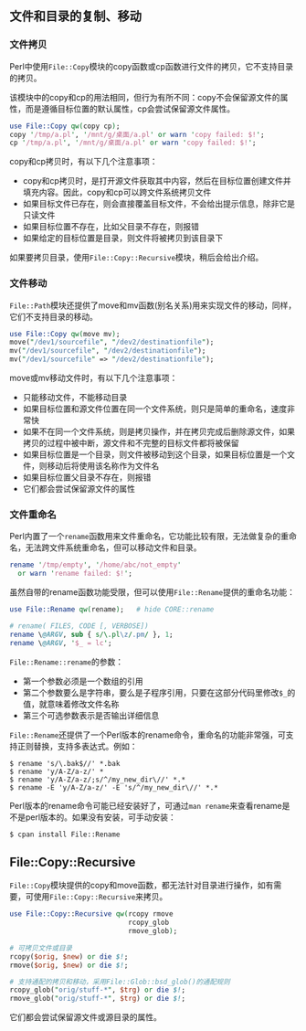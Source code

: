 ## 文件和目录的复制、移动

### 文件拷贝

Perl中使用`File::Copy`模块的copy函数或cp函数进行文件的拷贝，它不支持目录的拷贝。

该模块中的copy和cp的用法相同，但行为有所不同：copy不会保留源文件的属性，而是遵循目标位置的默认属性，cp会尝试保留源文件属性。

```perl
use File::Copy qw(copy cp);
copy '/tmp/a.pl', '/mnt/g/桌面/a.pl' or warn 'copy failed: $!';
cp '/tmp/a.pl', '/mnt/g/桌面/a.pl' or warn 'copy failed: $!';
```

copy和cp拷贝时，有以下几个注意事项：  

- copy和cp拷贝时，是打开源文件获取其中内容，然后在目标位置创建文件并填充内容。因此，copy和cp可以跨文件系统拷贝文件  
- 如果目标文件已存在，则会直接覆盖目标文件，不会给出提示信息，除非它是只读文件  
- 如果目标位置不存在，比如父目录不存在，则报错  
- 如果给定的目标位置是目录，则文件将被拷贝到该目录下  

如果要拷贝目录，使用`File::Copy::Recursive`模块，稍后会给出介绍。

### 文件移动

`File::Path`模块还提供了move和mv函数(别名关系)用来实现文件的移动，同样，它们不支持目录的移动。

```perl
use File::Copy qw(move mv);
move("/dev1/sourcefile", "/dev2/destinationfile");
mv("/dev1/sourcefile", "/dev2/destinationfile");
mv("/dev1/sourcefile" => "/dev2/destinationfile");
```

move或mv移动文件时，有以下几个注意事项： 

- 只能移动文件，不能移动目录  
- 如果目标位置和源文件位置在同一个文件系统，则只是简单的重命名，速度非常快  
- 如果不在同一个文件系统，则是拷贝操作，并在拷贝完成后删除源文件，如果拷贝的过程中被中断，源文件和不完整的目标文件都将被保留  
- 如果目标位置是一个目录，则文件被移动到这个目录，如果目标位置是一个文件，则移动后将使用该名称作为文件名  
- 如果目标位置父目录不存在，则报错   
- 它们都会尝试保留源文件的属性   

### 文件重命名

Perl内置了一个`rename`函数用来文件重命名，它功能比较有限，无法做复杂的重命名，无法跨文件系统重命名，但可以移动文件和目录。

```perl 
rename '/tmp/empty', '/home/abc/not_empty' 
  or warn 'rename failed: $!';
```

虽然自带的rename函数功能受限，但可以使用`File::Rename`提供的重命名功能：

```perl
use File::Rename qw(rename);   # hide CORE::rename

# rename( FILES, CODE [, VERBOSE])
rename \@ARGV, sub { s/\.pl\z/.pm/ }, 1;
rename \@ARGV, '$_ = lc';
```

`File::Rename::rename`的参数：  

- 第一个参数必须是一个数组的引用   
- 第二个参数要么是字符串，要么是子程序引用，只要在这部分代码里修改`$_`的值，就意味着修改文件名称  
- 第三个可选参数表示是否输出详细信息  

`File::Rename`还提供了一个Perl版本的rename命令，重命名的功能非常强，可支持正则替换，支持多表达式。例如：

```shell
$ rename 's/\.bak$//' *.bak
$ rename 'y/A-Z/a-z/' *
$ rename 'y/A-Z/a-z/;s/^/my_new_dir\//' *.*
$ rename -E 'y/A-Z/a-z/' -E 's/^/my_new_dir\//' *.*
```

Perl版本的rename命令可能已经安装好了，可通过`man rename`来查看rename是不是perl版本的。如果没有安装，可手动安装：

```shell
$ cpan install File::Rename
```

## File::Copy::Recursive

`File::Copy`模块提供的copy和move函数，都无法针对目录进行操作，如有需要，可使用`File::Copy::Recursive`来拷贝。

```perl
use File::Copy::Recursive qw(rcopy rmove
                             rcopy_glob
                             rmove_glob);
 
# 可拷贝文件或目录
rcopy($orig, $new) or die $!;
rmove($orig, $new) or die $!;

# 支持通配的拷贝和移动，采用File::Glob::bsd_glob()的通配规则
rcopy_glob("orig/stuff-*", $trg) or die $!;
rmove_glob("orig/stuff-*", $trg) or die $!;
```

它们都会尝试保留源文件或源目录的属性。


